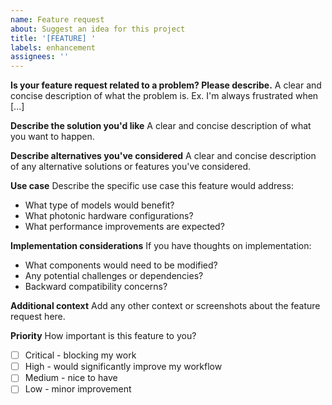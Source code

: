 ```yaml
---
name: Feature request
about: Suggest an idea for this project
title: '[FEATURE] '
labels: enhancement
assignees: ''
---
```


**Is your feature request related to a problem? Please describe.**
A clear and concise description of what the problem is. Ex. I'm always frustrated when [...]

**Describe the solution you'd like**
A clear and concise description of what you want to happen.

**Describe alternatives you've considered**
A clear and concise description of any alternative solutions or features you've considered.

**Use case**
Describe the specific use case this feature would address:
- What type of models would benefit?
- What photonic hardware configurations?
- What performance improvements are expected?

**Implementation considerations**
If you have thoughts on implementation:
- What components would need to be modified?
- Any potential challenges or dependencies?
- Backward compatibility concerns?

**Additional context**
Add any other context or screenshots about the feature request here.

**Priority**
How important is this feature to you?
- [ ] Critical - blocking my work
- [ ] High - would significantly improve my workflow
- [ ] Medium - nice to have
- [ ] Low - minor improvement